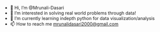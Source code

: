 - 👋 Hi, I’m @Mrunali-Dasari
- 👀 I’m interested in solving real world problems through data!
- 🌱 I’m currently learning indepth python for data visualization/analysis
- 📫 How to reach me mrunalidasari2000@gmail.com

<!---
Mrunali-Dasari/Mrunali-Dasari is a ✨ special ✨ repository because its `README.md` (this file) appears on your GitHub profile.
You can click the Preview link to take a look at your changes.
--->
